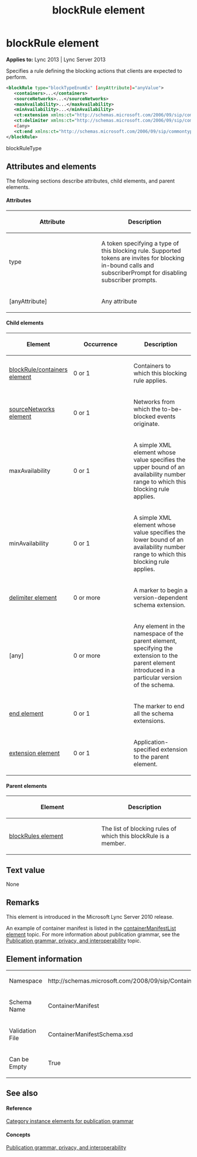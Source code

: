﻿---
title: blockRule element
TOCTitle: blockRule element
ms:assetid: 27e8d71b-0aec-4ddb-a810-74b8a5c4a121
ms:mtpsurl: https://msdn.microsoft.com/en-us/library/Dn438986(v=office.15)
ms:contentKeyID: 57094030
ms.date: 07/24/2014
mtps_version: v=office.15
dev_langs:
- xml
---

# blockRule element


**Applies to:** Lync 2013 | Lync Server 2013

Specifies a rule defining the blocking actions that clients are expected to perform.

``` xml
<blockRule type="blockTypeEnumEx" [anyAttribute]="anyValue">
   <containers>...</containers>
   <sourceNetworks>...</sourceNetworks>
   <maxAvailability>...</maxAvailability>
   <minAvailability>...</minAvailability>
   <ct:extension xmlns:ct="http://schemas.microsoft.com/2006/09/sip/commontypes" >...</ct:extension>
   <ct:delimiter xmlns:ct="http://schemas.microsoft.com/2006/09/sip/commontypes"/>
   <[any>
   <ct:end xmlns:ct="http://schemas.microsoft.com/2006/09/sip/commontypes" />
</blockRule>
```

blockRuleType

## Attributes and elements

The following sections describe attributes, child elements, and parent elements.

#### Attributes

<table>
<colgroup>
<col style="width: 50%" />
<col style="width: 50%" />
</colgroup>
<thead>
<tr class="header">
<th><p>Attribute</p></th>
<th><p>Description</p></th>
</tr>
</thead>
<tbody>
<tr class="odd">
<td><p>type</p></td>
<td><p>A token specifying a type of this blocking rule. Supported tokens are invites for blocking in-bound calls and subscriberPrompt for disabling subscriber prompts.</p></td>
</tr>
<tr class="even">
<td><p>[anyAttribute]</p></td>
<td><p>Any attribute</p></td>
</tr>
</tbody>
</table>


#### Child elements

<table>
<colgroup>
<col style="width: 33%" />
<col style="width: 33%" />
<col style="width: 33%" />
</colgroup>
<thead>
<tr class="header">
<th><p>Element</p></th>
<th><p>Occurrence</p></th>
<th><p>Description</p></th>
</tr>
</thead>
<tbody>
<tr class="odd">
<td><p><a href="blockrule-containers-element.md">blockRule/containers element</a></p></td>
<td><p>0 or 1</p></td>
<td><p>Containers to which this blocking rule applies.</p></td>
</tr>
<tr class="even">
<td><p><a href="sourcenetworks-element.md">sourceNetworks element</a></p></td>
<td><p>0 or 1</p></td>
<td><p>Networks from which the to-be-blocked events originate.</p></td>
</tr>
<tr class="odd">
<td><p>maxAvailability</p></td>
<td><p>0 or 1</p></td>
<td><p>A simple XML element whose value specifies the upper bound of an availability number range to which this blocking rule applies.</p></td>
</tr>
<tr class="even">
<td><p>minAvailability</p></td>
<td><p>0 or 1</p></td>
<td><p>A simple XML element whose value specifies the lower bound of an availability number range to which this blocking rule applies.</p></td>
</tr>
<tr class="odd">
<td><p><a href="delimiter-element.md">delimiter element</a></p></td>
<td><p>0 or more</p></td>
<td><p>A marker to begin a version-dependent schema extension.</p></td>
</tr>
<tr class="even">
<td><p>[any]</p></td>
<td><p>0 or more</p></td>
<td><p>Any element in the namespace of the parent element, specifying the extension to the parent element introduced in a particular version of the schema.</p></td>
</tr>
<tr class="odd">
<td><p><a href="end-element.md">end element</a></p></td>
<td><p>0 or 1</p></td>
<td><p>The marker to end all the schema extensions.</p></td>
</tr>
<tr class="even">
<td><p><a href="extension-element.md">extension element</a></p></td>
<td><p>0 or 1</p></td>
<td><p>Application-specified extension to the parent element.</p></td>
</tr>
</tbody>
</table>


#### Parent elements

<table>
<colgroup>
<col style="width: 50%" />
<col style="width: 50%" />
</colgroup>
<thead>
<tr class="header">
<th><p>Element</p></th>
<th><p>Description</p></th>
</tr>
</thead>
<tbody>
<tr class="odd">
<td><p><a href="blockrules-element.md">blockRules element</a></p></td>
<td><p>The list of blocking rules of which this blockRule is a member.</p></td>
</tr>
</tbody>
</table>


## Text value

None

## Remarks

This element is introduced in the Microsoft Lync Server 2010 release.

An example of container manifest is listed in the [containerManifestList element](containermanifestlist-element.md) topic. For more information about publication grammar, see the [Publication grammar, privacy, and interoperability](publication-grammar-privacy-and-interoperability.md) topic.

## Element information

<table>
<colgroup>
<col style="width: 50%" />
<col style="width: 50%" />
</colgroup>
<tbody>
<tr class="odd">
<td><p>Namespace</p></td>
<td><p>http://schemas.microsoft.com/2008/09/sip/ContainerManifest</p></td>
</tr>
<tr class="even">
<td><p>Schema Name</p></td>
<td><p>ContainerManifest</p></td>
</tr>
<tr class="odd">
<td><p>Validation File</p></td>
<td><p>ContainerManifestSchema.xsd</p></td>
</tr>
<tr class="even">
<td><p>Can be Empty</p></td>
<td><p>True</p></td>
</tr>
</tbody>
</table>


## See also

#### Reference

[Category instance elements for publication grammar](category-instance-elements-for-publication-grammar.md)

#### Concepts

[Publication grammar, privacy, and interoperability](publication-grammar-privacy-and-interoperability.md)

